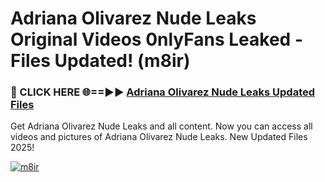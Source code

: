 # Adriana Olivarez Nude Leaks Original Videos 0nlyFans Leaked - Files Updated! (m8ir)

<h3>🔴 CLICK HERE 🌐==►► <a href="https://tinyurl.com/yrmya6cz" rel="nofollow">Adriana Olivarez Nude Leaks Updated Files</a></h3>

Get Adriana Olivarez Nude Leaks and all content. Now you can access all videos and pictures of Adriana Olivarez Nude Leaks. New Updated Files 2025!

[![m8ir](https://i.imgur.com/FMdXYCs.gif)](https://tinyurl.com/yrmya6cz)
